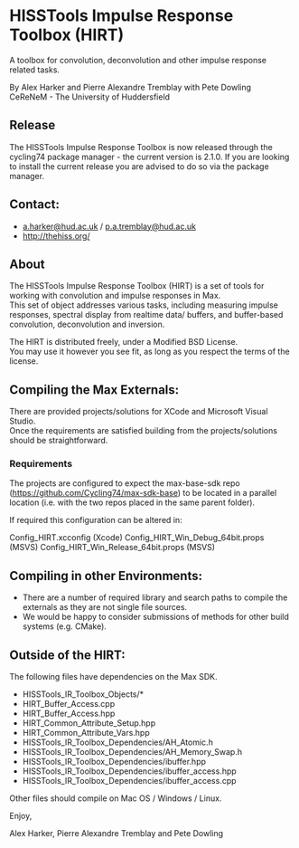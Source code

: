 HISSTools Impulse Response Toolbox (HIRT)
==================================

A toolbox for convolution, deconvolution and other impulse response related tasks.

By Alex Harker and Pierre Alexandre Tremblay with Pete Dowling<br/>
CeReNeM - The University of Huddersfield

## Release

The HISSTools Impulse Response Toolbox is now released through the cycling74 package manager - the current version is 2.1.0. If you are looking to install the current release you are advised to do so via the package manager.

## Contact:

* a.harker@hud.ac.uk / p.a.tremblay@hud.ac.uk
* http://thehiss.org/

## About

The HISSTools Impulse Response Toolbox (HIRT) is a set of tools for working with convolution and impulse responses in Max.<br>
This set of object addresses various tasks, including measuring impulse responses, spectral display from realtime data/ buffers, and buffer-based convolution, deconvolution and inversion.

The HIRT is distributed freely, under a Modified BSD License.<br>
You may use it however you see fit, as long as you respect the terms of the license.

## Compiling the Max Externals:

There are provided projects/solutions for XCode and Microsoft Visual Studio.<br>
Once the requirements are satisfied building from the projects/solutions should be straightforward.

### Requirements

The projects are configured to expect the max-base-sdk repo (https://github.com/Cycling74/max-sdk-base) to be located in a parallel location (i.e. with the two repos placed in the same parent folder). 

If required this configuration can be altered in:

Config_HIRT.xcconfig (Xcode)
Config_HIRT_Win_Debug_64bit.props (MSVS)
Config_HIRT_Win_Release_64bit.props (MSVS)

## Compiling in other Environments:

- There are a number of required library and search paths to compile the externals as they are not single file sources.
- We would be happy to consider submissions of methods for other build systems (e.g. CMake).

## Outside of the HIRT:

The following files have dependencies on the Max SDK.

- HISSTools_IR_Toolbox_Objects/*
- HIRT_Buffer_Access.cpp
- HIRT_Buffer_Access.hpp
- HIRT_Common_Attribute_Setup.hpp
- HIRT_Common_Attribute_Vars.hpp
- HISSTools_IR_Toolbox_Dependencies/AH_Atomic.h
- HISSTools_IR_Toolbox_Dependencies/AH_Memory_Swap.h
- HISSTools_IR_Toolbox_Dependencies/ibuffer.hpp
- HISSTools_IR_Toolbox_Dependencies/ibuffer_access.hpp
- HISSTools_IR_Toolbox_Dependencies/ibuffer_access.cpp

Other files should compile on Mac OS / Windows / Linux.

Enjoy,

Alex Harker, Pierre Alexandre Tremblay and Pete Dowling
